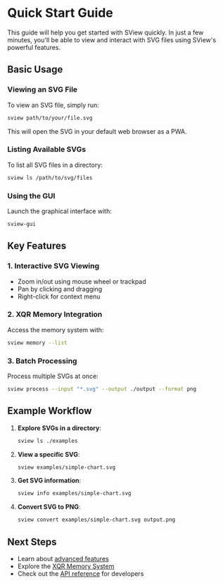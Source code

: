 # Quick Start Guide

This guide will help you get started with SView quickly. In just a few minutes, you'll be able to view and interact with SVG files using SView's powerful features.

## Basic Usage

### Viewing an SVG File

To view an SVG file, simply run:

```bash
sview path/to/your/file.svg
```

This will open the SVG in your default web browser as a PWA.

### Listing Available SVGs

To list all SVG files in a directory:

```bash
sview ls /path/to/svg/files
```

### Using the GUI

Launch the graphical interface with:

```bash
sview-gui
```

## Key Features

### 1. Interactive SVG Viewing

- Zoom in/out using mouse wheel or trackpad
- Pan by clicking and dragging
- Right-click for context menu

### 2. XQR Memory Integration

Access the memory system with:

```bash
sview memory --list
```

### 3. Batch Processing

Process multiple SVGs at once:

```bash
sview process --input "*.svg" --output ./output --format png
```

## Example Workflow

1. **Explore SVGs in a directory**:
   ```bash
   sview ls ./examples
   ```

2. **View a specific SVG**:
   ```bash
   sview examples/simple-chart.svg
   ```

3. **Get SVG information**:
   ```bash
   sview info examples/simple-chart.svg
   ```

4. **Convert SVG to PNG**:
   ```bash
   sview convert examples/simple-chart.svg output.png
   ```

## Next Steps

- Learn about [advanced features](../user-guide/advanced-features.md)
- Explore the [XQR Memory System](../user-guide/xqr-memory.md)
- Check out the [API reference](../api/README.md) for developers
